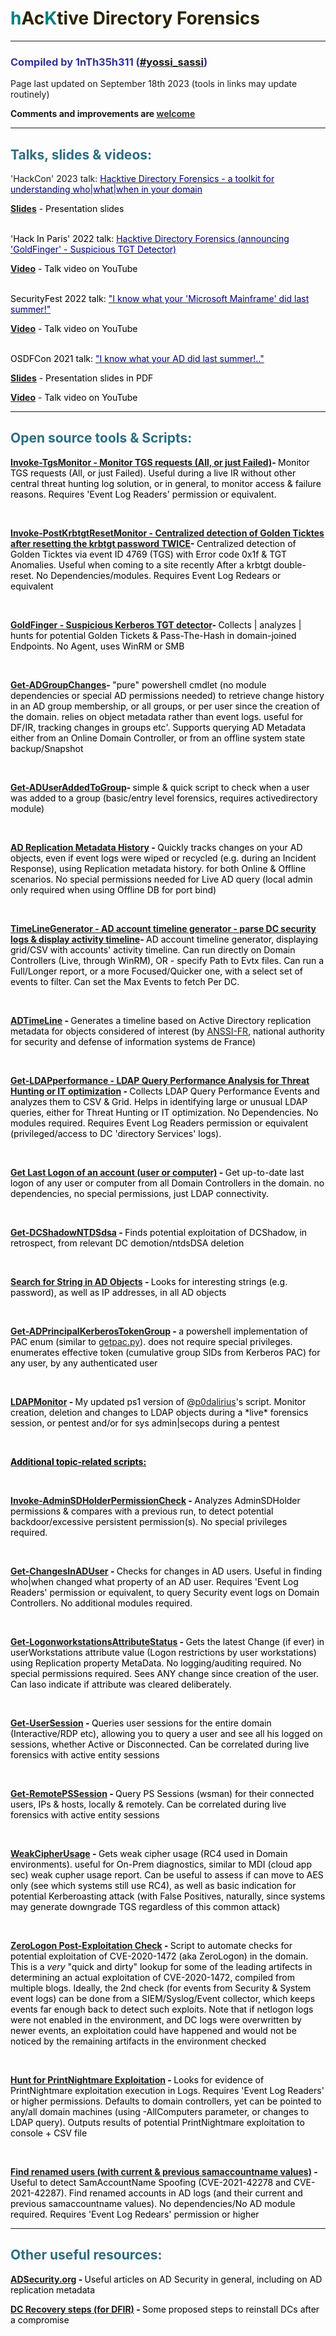 <h1 style="color: #5e9ca0;"><span style="color: #008080;">h</span><span style="color: #2b2301;">Ac</span><span style="color: #008080;">K</span><span style="color: #2b2301;">tive Directory Forensics</span></h1>
<hr />
<h3 style="color: #2e6c80;"><span style="color: #333399;">Compiled by 1nTh35h311 (<a title="#yossi_sassi" href="https://twitter.com/yossi_sassi" target="_blank">#yossi_sassi</a>)</span></h3>
<p>Page last updated on September 18th 2023 (tools in links may update routinely)</p>
<p><strong>Comments and improvements are <a href="mailto:yossis@protonmail.com" target="_blank"><span style="color: #333333;">welcome</span></a></strong></p>
<hr />
<h2 style="color: #2e6c80;">Talks, slides &amp; videos:</h2>
'HackCon' 2023 talk: <a title="Hacktive Directory Forensics - a toolkit for understanding who|what|when in your domain" href="https://www.hackcon.org/hacktive-directory-forensics-a-toolkit-for-understanding-whowhatwhen-in-your-domain" target="_blank"><span style="color: #000080;">Hacktive Directory Forensics - a toolkit for understanding who|what|when in your domain</span></a></span> <span style="color: #000000;">
<p><a href="https://www.slideshare.net/yossis1/hacktive-directory-forensics-hackcon18-oslo" target="_blank"><strong>Slides</strong></a> - Presentation slides</p>
<BR>'Hack In Paris' 2022 talk: <a title="&quot;I know what your 'Microsoft Mainframe' did last summer!&quot;" href="https://hackinparis.com/archives/2022/#talk-2022-i-know-what-your-microsoft-mainframe-did-last-summer-hacktive-directory-forensics" target="_blank"><span style="color: #000080;">Hacktive Directory Forensics (announcing 'GoldFinger' - Suspicious TGT Detector)</span></a></span> <span style="color: #000000;">
<p><a title="Talk video on youtube" href="https://www.youtube.com/watch?v=a9LKT49JSd0" target="_blank"><strong>Video</strong></a> - Talk video on YouTube</p>
<BR>SecurityFest 2022 talk: <a title="&quot;I know what your 'Microsoft Mainframe' did last summer!&quot;" href="https://securityfest.com/speakers/2022/i-know-what-your-microsoft-mainframe-did-last-summer-hacktive-directory-forensics/" target="_blank"><span style="color: #000080;">"I know what your 'Microsoft Mainframe' did last summer!"</span></a></span> <span style="color: #000000;">
<p><a title="Talk video on youtube" href="https://youtu.be/PXHmXvWcJPY" target="_blank"><strong>Video</strong></a> - Talk video on YouTube</p>
<BR>OSDFCon 2021 talk: <a title="&quot;I know what your AD did last summer!..&quot;" href="https://www.osdfcon.org/events_2021/i-know-what-your-ad-did-last-summer/" target="_blank"><span style="color: #000080;">"I know what your AD did last summer!.."</span></a></span> <span style="color: #000000;">
<p><a href="https://s3.amazonaws.com/resources.osdfcon.org/presentations/2021/Yossi_Sassi_What_Your_AD_Did_Last_Summer_OSDFCon_2021.pdf" target="_blank"><strong>Slides</strong></a> - Presentation slides in PDF</p>
<p><a title="Talk video on youtube" href="https://www.youtube.com/watch?v=0WG186KOkLc" target="_blank"><strong>Video</strong></a> - Talk video on YouTube</p>
<hr />
<h2 style="color: #2e6c80;">Open source tools &amp; Scripts:</h2>
<p><strong><a title="Invoke-TgsMonitor - Monitor TGS requests (All, or just Failed)" href="https://github.com/YossiSassi/Invoke-TgsMonitor" target="_blank">Invoke-TgsMonitor - Monitor TGS requests (All, or just Failed)</a>- </strong>Monitor TGS requests (All, or just Failed). Useful during a live IR without other central threat hunting log solution, or in general, to monitor access & failure reasons. Requires 'Event Log Readers' permission or equivalent.</p>
<BR><p><strong><a title="Invoke-PostKrbtgtResetMonitor - Centralized detection of Golden Ticktes after resetting the krbtgt password TWICE" href="https://github.com/YossiSassi/Invoke-PostKrbtgtResetMonitor" target="_blank">Invoke-PostKrbtgtResetMonitor - Centralized detection of Golden Ticktes after resetting the krbtgt password TWICE</a>- </strong>Centralized detection of Golden Ticktes via event ID 4769 (TGS) with Error code 0x1f & TGT Anomalies. Useful when coming to a site recently After a krbtgt double-reset. No Dependencies/modules. Requires Event Log Redears or equivalent</p>
<BR><p><strong><a title="GoldFinger - Suspicious Kerberos TGT detector" href="https://github.com/YossiSassi/GoldFinger-Suspicious_TGT_Hunter" target="_blank">GoldFinger - Suspicious Kerberos TGT detector</a>- </strong>Collects | analyzes | hunts for potential Golden Tickets & Pass-The-Hash in domain-joined Endpoints. No Agent, uses WinRM or SMB</p>
<BR><p><strong><a title="Get-ADGroupChanges" href="https://github.com/YossiSassi/Get-ADGroupChanges" target="_blank">Get-ADGroupChanges</a>- </strong>"pure" powershell cmdlet (no module dependencies or special AD permissions needed) to retrieve change history in an AD group membership, or all groups, or per user since the creation of the domain. relies on object metadata rather than event logs. useful for DF/IR, tracking changes in groups etc'. Supports querying AD Metadata either from an Online Domain Controller, or from an offline system state backup/Snapshot</p>
<BR><p><strong><a title="Get-ADUserAddedToGroup" href="https://github.com/YossiSassi/Get-ADUserAddedToGroup" target="_blank">Get-ADUserAddedToGroup</a>- </strong>simple &amp; quick script to check when a user was added to a group (basic/entry level forensics, requires activedirectory module)</p>
<BR><p><strong><a title="AD Replication Metadata History" href="https://github.com/YossiSassi/AD-Replication-Metadata" target="_blank">AD Replication Metadata History</a> - </strong>Quickly tracks changes on your AD objects, even if event logs were wiped or recycled (e.g. during an Incident Response), using Replication metadata history. for both Online &amp; Offline scenarios. No special permissions needed for Live AD query (local admin only required when using Offline DB for port bind)<strong><br /></strong></p>
<BR><p><strong><a title="TimeLineGenerator - AD account timeline generator - parse DC security logs & display activity timeline" href="https://github.com/YossiSassi/TimeLineGenerator" target="_blank">TimeLineGenerator - AD account timeline generator - parse DC security logs & display activity timeline</a>- </strong>AD account timeline generator, displaying grid/CSV with accounts' activity timeline. Can run directly on Domain Controllers (Live, through WinRM), OR - specify Path to Evtx files. Can run a Full/Longer report, or a more Focused/Quicker one, with a select set of events to filter. Can set the Max Events to fetch Per DC.</p>
<BR><p><strong><a href="https://github.com/ANSSI-FR/ADTimeline" target="_blank" rel="noopener">ADTimeLine</a> - </strong>Generates a timeline based on Active Directory replication metadata for objects considered of interest (by <a href="https://www.ssi.gouv.fr/" target="_blank">ANSSI-FR</a>, national authority for security and defense of information systems de France)</p>
<BR><p><strong><a title="Get-LDAPperformance - LDAP Query Performance Analysis for Threat Hunting or IT optimization" href="https://github.com/YossiSassi/Get-LDAPperformance" target="_blank" rel="noopener">Get-LDAPperformance - LDAP Query Performance Analysis for Threat Hunting or IT optimization</a> - </strong>Collects LDAP Query Performance Events and analyzes them to CSV & Grid. Helps in identifying large or unusual LDAP queries, either for Threat Hunting or IT optimization. No Dependencies. No modules required. Requires Event Log Readers permission or equivalent (privileged/access to DC 'directory Services' logs).</p>
<BR><p><strong><a title="Get Last Logon of an account (user or computer)" href="https://github.com/YossiSassi/Get-LastLogon" target="_blank">Get Last Logon of an account (user or computer)</a> - </strong>Get up-to-date last logon of any user or computer from all Domain Controllers in the domain. no dependencies, no special permissions, just LDAP connectivity.</p>
<BR><p><strong><a title="Get-DCShadowNTDSdsa" href="https://github.com/YossiSassi/Get-DCShadowNTDSdsa" target="_blank" rel="noopener">Get-DCShadowNTDSdsa</a> - </strong>Finds potential exploitation of DCShadow, in retrospect, from relevant DC demotion/ntdsDSA deletion</p>
<BR><p><strong><a title="Search for String in AD Objects" href="https://github.com/YossiSassi/Misc_Tools/blob/main/Search%20for%20string%20in%20AD%20Objects.ps1" target="_blank">Search for String in AD Objects</a> - </strong>Looks for interesting strings (e.g. password), as well as IP addresses, in all AD objects</p>
<BR><p><strong><a title="Get-ADPrincipalKerberosTokenGroup" href="https://github.com/YossiSassi/Get-ADPrincipalKerberosTokenGroup" target="_blank">Get-ADPrincipalKerberosTokenGroup</a> - </strong>a powershell implementation of PAC enum (similar to <a title="getpac.py" href="https://github.com/SecureAuthCorp/impacket/blob/master/examples/getPac.py" target="_blank">getpac.py</a>). does not require special privileges. enumerates effective token (cumulative group SIDs from Kerberos PAC) for any user, by any authenticated user</p>
<BR><p><strong><a href="https://github.com/YossiSassi/LDAPmonitor" target="_blank" rel="noopener">LDAPMonitor</a> - </strong>My updated ps1 version of @<a href="https://github.com/p0dalirius/LDAPmonitor" target="_blank">p0dalirius</a>'s script. Monitor creation, deletion and changes to LDAP objects during a *live* forensics session, or pentest and/or for sys admin|secops during a pentest</p>
<BR><p><span style="text-decoration: underline;"><strong>Additional topic-related scripts:</strong></span></p>

<BR><p><strong><a title="Invoke-AdminSDHolderPermissionCheck" href="https://github.com/YossiSassi/Invoke-AdminSDHolderPermissionCheck" target="_blank" rel="noopener">Invoke-AdminSDHolderPermissionCheck</a> - </strong>Analyzes AdminSDHolder permissions & compares with a previous run, to detect potential backdoor/excessive persistent permission(s). No special privileges required.</p>

<BR><p><strong><a title="Get-ChangesInADUser" href="https://github.com/YossiSassi/Get-ChangesInADUser" target="_blank" rel="noopener">Get-ChangesInADUser</a> - </strong>Checks for changes in AD users. Useful in finding who|when changed what property of an AD user. Requires 'Event Log Readers' permission or equivalent, to query Security event logs on Domain Controllers. No additional modules required.</p>
<BR><p><strong><a title="Get-LogonworkstationsAttributeStatus" href="https://github.com/YossiSassi/Get-LogonworkstationsAttributeStatus" target="_blank" rel="noopener">Get-LogonworkstationsAttributeStatus</a> - </strong>Gets the latest Change (if ever) in userWorkstations attribute value (Logon restrictions by user workstations) using Replication property MetaData. No logging/auditing required. No special permissions required. Sees ANY change since creation of the user. Can laso indicate if attribute was cleared deliberately.</p>
<BR><p><strong><a title="Get-UserSession" href="https://github.com/YossiSassi/Get-UserSession" target="_blank" rel="noopener">Get-UserSession</a> - </strong>Queries user sessions for the entire domain (Interactive/RDP etc), allowing you to query a user and see all his logged on sessions, whether Active or Disconnected. Can be correlated during live forensics with active entity sessions</p>
<BR><p><strong><a title="Get-RemotePSSession" href="https://github.com/YossiSassi/Get-RemotePSSession" target="_blank">Get-RemotePSSession</a>&nbsp;- </strong>Query PS Sessions (wsman) for their connected users, IPs &amp; hosts, locally &amp; remotely. Can be correlated during live forensics with active entity sessions</p>
<BR><p><strong><a title="WeakCipherUsage" href="https://github.com/YossiSassi/WeakCipherUsage" target="_blank">WeakCipherUsage</a> - </strong>Gets weak cipher usage (RC4 used in Domain environments). useful for On-Prem diagnostics, similar to MDI (cloud app sec) weak cupher usage report.&nbsp;Can be useful to assess if can move to AES only (see which systems still use RC4), as well as basic indication for potential Kerberoasting attack (with False Positives, naturally, since systems may generate downgrade TGS regardless of this common attack)</p>
<BR><p><strong><a title="ZeroLogon Post-Exploitation Check" href="https://github.com/YossiSassi/ZeroLogon-Exploitation-Check" target="_blank" rel="noopener">ZeroLogon Post-Exploitation Check</a> - </strong>Script to automate checks for potential exploitation of CVE-2020-1472 (aka ZeroLogon) in the domain. This is a <em>very</em> "quick and dirty" lookup for some of the leading artifects in determining an actual exploitation of CVE-2020-1472, compiled from multiple blogs. Ideally, the 2nd check (for events from Security &amp; System event logs) can be done from a SIEM/Syslog/Event collector, which keeps events far enough back to detect such exploits. Note that if netlogon logs were not enabled in the environment, and DC logs were overwritten by newer events, an exploitation could have happened and would not be noticed by the remaining artifacts in the environment checked</p>
<BR><p><strong><a title="Hunt for PrintNightmare Exploitation" href="https://github.com/YossiSassi/HuntPrintNightmareExploitation" target="_blank">Hunt for PrintNightmare Exploitation</a> - </strong>Looks for evidence of PrintNightmare exploitation execution in Logs. Requires 'Event Log Readers' or higher permissions. Defaults to domain controllers, yet can be pointed to any/all domain machines (using -AllComputers parameter, or changes to LDAP query). Outputs results of potential PrintNightmare exploitation to console + CSV file</p>
<BR><p><strong><a title="Find renamed users (with updated &amp; previous samaccountname values)" href="https://github.com/YossiSassi/Misc_Tools/blob/main/Find%20renamed%20users%20-%20get%20current%20%26%20previous%20samAccountName.ps1" target="_blank"> Find renamed users (with current &amp; previous samaccountname values)</a> - </strong>Useful to detect SamAccountName Spoofing (CVE-2021-42278 and CVE-2021-42287). Find renamed accounts in AD logs (and their current and previous samaccountname values). No dependencies/No AD module required. Requires 'Event Log Redears' permission or higher</p>
<hr />
<h2 style="color: #2e6c80;">Other useful resources:</h2>
<p><strong><a title="ADSecurity.org" href="https://adsecurity.org/" target="_blank" rel="noopener">ADSecurity.org</a> - </strong>Useful articles on AD Security in general, including on AD replication metadata</p>
<p><strong><a title="DC Recovery steps (for DFIR)" href="https://github.com/gtworek/PSBits/blob/master/DFIR/DC_Recovery.md" target="_blank" rel="noopener">DC Recovery steps (for DFIR)</a> - </strong>Some proposed steps to reinstall DCs after a compromise</p>
<!--<p><strong><a title="Hunting with AD Repl metadata" href="http://www.harmj0y.net/blog/defense/hunting-with-active-directory-replication-metadata/" target="_blank" rel="noopener">Hunting with AD Replication metadata</a> - </strong>article on AD repl metadata, from another cool blog by <a title="harmj0y.net" href="http://www.harmj0y.net/blog/" target="_blank">harmj0y</a></p>-->
<p>&nbsp;</p>
